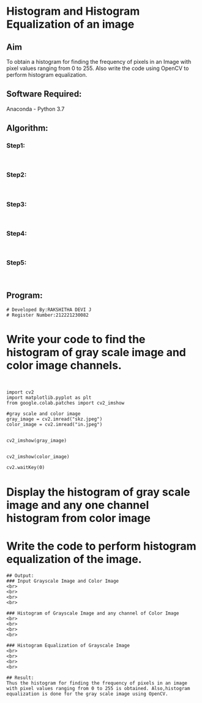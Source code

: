# Histogram and Histogram Equalization of an image
## Aim
To obtain a histogram for finding the frequency of pixels in an Image with pixel values ranging from 0 to 255. Also write the code using OpenCV to perform histogram equalization.

## Software Required:
Anaconda - Python 3.7

## Algorithm:
### Step1:
<br>

### Step2:
<br>

### Step3:
<br>

### Step4:
<br>

### Step5:
<br>

## Program:
```
# Developed By:RAKSHITHA DEVI J
# Register Number:212221230082
```

# Write your code to find the histogram of gray scale image and color image channels.
```


import cv2
import matplotlib.pyplot as plt 
from google.colab.patches import cv2_imshow

#gray scale and color image  
gray_image = cv2.imread("skz.jpeg")
color_image = cv2.imread("in.jpeg")


cv2_imshow(gray_image)


cv2_imshow(color_image)

cv2.waitKey(0)
```





# Display the histogram of gray scale image and any one channel histogram from color image





# Write the code to perform histogram equalization of the image. 







```
## Output:
### Input Grayscale Image and Color Image
<br>
<br>
<br>
<br>

### Histogram of Grayscale Image and any channel of Color Image
<br>
<br>
<br>
<br>

### Histogram Equalization of Grayscale Image
<br>
<br>
<br>
<br>

## Result: 
Thus the histogram for finding the frequency of pixels in an image with pixel values ranging from 0 to 255 is obtained. Also,histogram equalization is done for the gray scale image using OpenCV.
